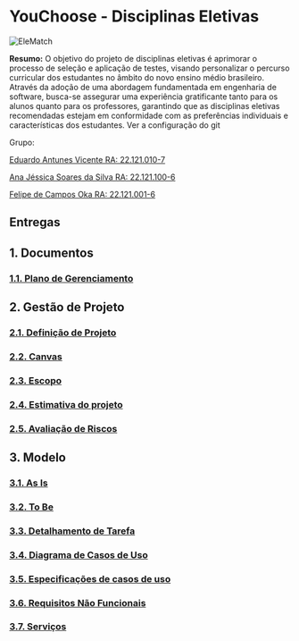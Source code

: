 # YouChoose - Disciplinas Eletivas

![EleMatch](https://github.com/EduardoAVicente/Disciplinas-Eletivas/assets/92233185/e4e0874e-a86e-4ef9-8a9d-52396d79b5f9)

**Resumo:** O objetivo do projeto de disciplinas eletivas é aprimorar o processo de seleção e aplicação de testes, visando personalizar o percurso curricular dos estudantes no âmbito do novo ensino médio brasileiro. Através da adoção de uma abordagem fundamentada em engenharia de software, busca-se assegurar uma experiência gratificante tanto para os alunos quanto para os professores, garantindo que as disciplinas eletivas recomendadas estejam em conformidade com as preferências individuais e características dos estudantes. Ver a configuração do git

Grupo:

[Eduardo Antunes Vicente RA: 22.121.010-7](https://github.com/EduardoAVicente)

[Ana Jéssica Soares da Silva RA: 22.121.100-6](https://github.com/AnaJessicaSS)

[Felipe de Campos Oka RA: 22.121.001-6](https://github.com/KaburauNero)

## Entregas

## **1. Documentos**

### [1.1. Plano de Gerenciamento](https://github.com/EduardoAVicente/Disciplinas-Eletivas/wiki/1.1.-Plano-de-Gerenciamento)

## **2. Gestão de Projeto**

### [2.1. Definição de Projeto](https://github.com/EduardoAVicente/Disciplinas-Eletivas/wiki/2.1.-Defini%C3%A7%C3%A3o-de-Projeto)

### [2.2. Canvas](https://github.com/EduardoAVicente/Disciplinas-Eletivas/wiki/2.2.-Canvas)

### [2.3. Escopo](https://github.com/EduardoAVicente/Disciplinas-Eletivas/wiki/2.3.-Escopo)

### [2.4. Estimativa do projeto](https://github.com/EduardoAVicente/Disciplinas-Eletivas/wiki/2.4-Estimativas-do-projeto)

### [2.5. Avaliação de Riscos](https://github.com/EduardoAVicente/Disciplinas-Eletivas/wiki/2.5.-Avalia%C3%A7%C3%A3o-de-Riscos)

## **3. Modelo**

### [3.1. As Is](https://github.com/EduardoAVicente/Disciplinas-Eletivas/wiki/3.1-As-Is)

### [3.2. To Be](https://github.com/EduardoAVicente/Disciplinas-Eletivas/wiki/3.2.-To-be)

### [3.3. Detalhamento de Tarefa](https://github.com/EduardoAVicente/Disciplinas-Eletivas/wiki/3.3.-Detalhamento-das-Tarefas)

### [3.4. Diagrama de Casos de Uso](https://github.com/EduardoAVicente/Disciplinas-Eletivas/wiki/3.4.-Diagrama-de-Casos-de-Uso)

### [3.5. Especificações de casos de uso](https://github.com/EduardoAVicente/Disciplinas-Eletivas/wiki/3.5.-Especifica%C3%A7%C3%B5es-de-casos-de-uso)

### [3.6. Requisitos Não Funcionais](https://github.com/EduardoAVicente/Disciplinas-Eletivas/wiki/3.6.-Requisitos-N%C3%A3o-Funcionais)

### [3.7. Serviços](https://github.com/EduardoAVicente/Disciplinas-Eletivas/wiki/3.7.-Servi%C3%A7os)


